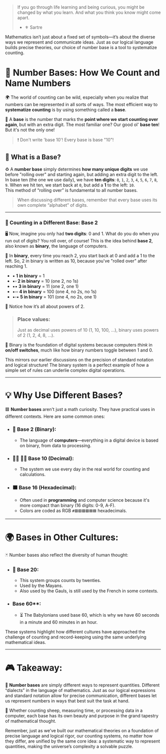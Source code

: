 
> If you go through life learning and being curious, you might be changed by what you learn. And what you think you know might come apart. 
> - ⚜️ Sartre

Mathematics isn’t just about a fixed set of symbols—it’s about the diverse ways we represent and communicate ideas. Just as our logical language builds precise theories, our choice of number base is a tool to systematize counting.

# 🔢 **Number Bases: How We Count and Name Numbers**

🌍 The world of counting can be wild, especially when you realize that numbers can be represented in all sorts of ways. The most efficient way to **systematize counting** is by using something called a **base**. 

🧮 A **base** is the number that marks the **point where we start counting over again**, but with an extra digit. The most familiar one? Our good ol' **base ten**! But it's not the only one!

> ❗️ Don't write 'base 10'! Every base is base "10"!

## 🚀 What is a Base?

♻️ A **number base** simply determines **how many unique digits** we use before "rolling over" and starting again, but adding an extra digit to the left. In base ten (the one we use daily), we have **ten digits**: `0`, `1`, `2`, `3`, `4`, `5`, `6`, `7`, `8`, `9`. When we hit ten, we start back at `0`, but add a **1** to the left: `10`.   
This method of “rolling over” is fundamental to all number bases.

>  When discussing different bases, remember that every base uses its own complete “alphabet” of digits.

---

### 👣 Counting in a Different Base: Base 2

🖥️ Now, imagine you only had **two digits**: $0$ and $1$. What do you do when you run out of digits? You roll over, of course! This is the idea behind **base 2**, also known as **binary**, the language of computers.

🔳 In **binary**, every time you reach $2$, you start back at $0$ and add a $1$ to the left. So, $2$ in binary is written as $10$, because you've "rolled over" after reaching $1$.


- ▪️ **1 in binary** = 1  
- ▪️▫️ **2 in binary** = 10 (one 2, no 1s)  
- ▪️▪️ **3 in binary** = 11 (one 2, one 1)  
- ▪️▫️▫️ **4 in binary** = 100 (one 4, no 2s, no 1s)  
- ▪️▫️▪️ **5 in binary** = 101 (one 4, no 2s, one 1)

🔲 Notice how it’s all about powers of 2. 
> ###  Place values: 
> Just as decimal uses powers of 10 (1, 10, 100, …), binary uses powers of 2 (1, 2, 4, 8, …).

🔌 Binary is the foundation of digital systems because computers _think_ in **on/off switches**, much like how binary numbers toggle between 1 and 0.

This mirrors our earlier discussions on the precision of standard notation and logical structure! The binary system is a perfect example of how a simple set of rules can underlie complex digital operations.

---

# 💡 Why Use Different Bases? 

🟥 **Number bases** aren't just a math curiosity. They have practical uses in different contexts. Here are some common ones:

- ### 👾 **Base 2 (Binary)**: 
  - The language of **computers**—everything in a digital device is based on binary, from data to processing.
- ### 🖐🏼 🤚🏼 **Base 10 (Decimal)**: 
  - The system we use every day in the real world for counting and calculations.
- ### 🟧 **Base 16 (Hexadecimal)**: 
  - Often used in **programming** and computer science because it's more compact than binary (16 digits: 0-9, A-F). 
  - Colors are coded as RGB `#🟥🟥🟩🟩🟦🟦` hexadecimals.
  
---

#  🌍 Bases in Other Cultures:

🃏 Number bases also reflect the diversity of human thought:

- ### 🏺 **Base 20**: 
  - This system groups counts by twenties. 
  - Used by the Mayans. 
  - Also used by the Gauls, is still used by the French in some contexts.
- ### Base 60**: 
  - ⏳ The Babylonians used base 60, which is why we have 60 seconds in a minute and 60 minutes in an hour.

These systems highlight how different cultures have approached the challenge of counting and record-keeping using the same underlying mathematical ideas.

---

# 🎮 **Takeaway**:

🐑 **Number bases** are simply different ways to represent quantities.  Different “dialects” in the language of mathematics. Just as our logical expressions and standard notation allow for precise communication, different bases let us represent numbers in ways that best suit the task at hand. 

🌌 Whether counting sheep, measuring time, or processing data in a computer, each base has its own beauty and purpose in the grand tapestry of mathematical thought. 

Remember, just as we’ve built our mathematical theories on a foundation of precise language and logical rigor, our counting systems, no matter how they differ, are unified by the same core idea: a systematic way to represent quantities, making the universe’s complexity a solvable puzzle.

